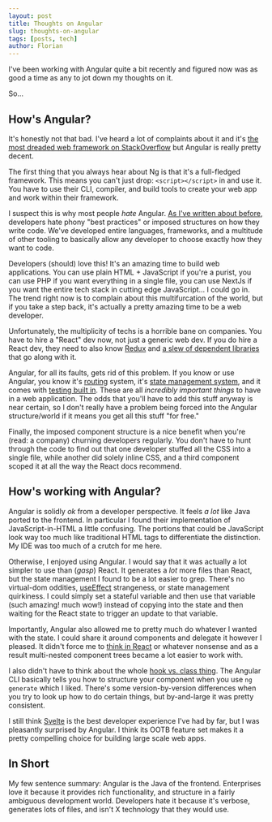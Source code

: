 ```yaml
---
layout: post
title: Thoughts on Angular
slug: thoughts-on-angular
tags: [posts, tech]
author: Florian
---
```


I've been working with Angular quite a bit recently and figured now was as good a time as any to jot down my thoughts on it.

So...

## How's Angular?

It's honestly not that bad. I've heard a lot of complaints about it and it's [the most dreaded web framework on StackOverflow](https://insights.stackoverflow.com/survey/2021#section-most-loved-dreaded-and-wanted-web-frameworks) but Angular is really pretty decent.

The first thing that you always hear about Ng is that it's a full-fledged framework. This means you can't just drop: `<script></script>` in and use it. You have to use their CLI, compiler, and build tools to create your web app and work within their framework.

I suspect this is why most people *hate* Angular. [As I've written about before](https://floverfelt.org/posts/software-best-practices), developers hate phony "best practices" or imposed structures on how they write code. We've developed entire languages, frameworks, and a multitude of other tooling to basically allow any developer to choose exactly how they want to code.

Developers (should) love this! It's an amazing time to build web applications. You can use plain HTML + JavaScript if you're a purist, you can use PHP if you want everything in a single file, you can use NextJs if you want the entire tech stack in cutting edge JavaScript... I could go in. The trend right now is to complain about this multifurcation of the world, but if you take a step back, it's actually a pretty amazing time to be a web developer.

Unfortunately, the multiplicity of techs is a horrible bane on companies. You have to hire a "React" dev now, not just a generic web dev. If you do hire a React dev, they need to also know [Redux](https://redux.js.org/) and [a slew of dependent libraries](https://reactrouter.com/) that go along with it.

Angular, for all its faults, gets rid of this problem. If you know or use Angular, you know it's [routing](https://angular.io/guide/routing-overview) system, it's [state management system](https://angular.io/guide/architecture-services), and it comes with [testing built in](https://angular.io/guide/testing). These are all *incredibly important things* to have in a web application. The odds that you'll have to add this stuff anyway is near certain, so I don't really have a problem being forced into the Angular structure/world if it means you get all this stuff "for free."

Finally, the imposed component structure is a nice benefit when you're (read: a company) churning developers regularly. You don't have to hunt through the code to find out that one developer stuffed all the CSS into a single file, while another did solely inline CSS, and a third component scoped it at all the way the React docs recommend.

## How's working with Angular?

Angular is solidly *ok* from a developer perspective. It feels *a lot* like Java ported to the frontend. In particular I found their implementation of JavaScript-in-HTML a little confusing. The portions that could be JavaScript look way too much like traditional HTML tags to differentiate the distinction. My IDE was too much of a crutch for me here.

Otherwise, I enjoyed using Angular. I would say that it was actually a lot simpler to use than (*gasp*) React. It generates a *lot* more files than React, but the state management I found to be a lot easier to grep. There's no virtual-dom oddities, [useEffect](https://reactjs.org/docs/hooks-effect.html) strangeness, or state management quirkiness. I could simply set a stateful variable and then use that variable (such amazing! much wow!) instead of copying into the state and then waiting for the React state to trigger an update to that variable.

Importantly, Angular also allowed me to pretty much do whatever I wanted with the state. I could share it around components and delegate it however I pleased. It didn't force me to [think in React](https://reactjs.org/docs/thinking-in-react.html) or whatever nonsense and as a result multi-nested component trees became a lot easier to work with.

I also didn't have to think about the whole [hook vs. class thing](https://reactjs.org/docs/hooks-faq.html). The Angular CLI basically tells you how to structure your component when you use `ng generate` which I liked. There's some version-by-version differences when you try to look up how to do certain things, but by-and-large it was pretty consistent.

I still think [Svelte](https://svelte.dev/) is the best developer experience I've had by far, but I was pleasantly surprised by Angular. I think its OOTB feature set makes it a pretty compelling choice for building large scale web apps.

## In Short

My few sentence summary: Angular is the Java of the frontend. Enterprises love it because it provides rich functionality, and structure in a fairly ambiguous development world. Developers hate it because it's verbose, generates lots of files, and isn't X technology that they would use.

